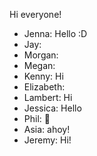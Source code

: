 ﻿Hi everyone!

- Jenna: Hello :D
- Jay:
- Morgan:
- Megan:
- Kenny: Hi
- Elizabeth:
- Lambert: Hi
- Jessica: Hello
- Phil: 👋
- Asia: ahoy!
- Jeremy: Hi!